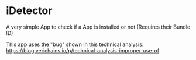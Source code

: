 # iDetector
A very simple App to check if a App is installed or not (Requires their Bundle ID)

This app uses the "bug" shown in this technical analysis: https://blog.verichains.io/p/technical-analysis-improper-use-of
